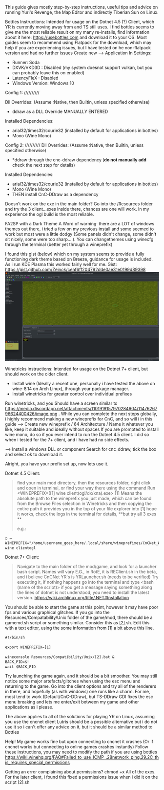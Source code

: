 This guide gives mostly step-by-step instructions, useful tips and advice on running Yuri's Revenge, the Map Editor and indirectly Tiberian Sun on Linux.

Bottles Instructions: Intended for usage on the Dotnet 4.5 (?) Client, which YR is currently moving away from and TS still uses. 
I find bottles seems to give me the most reliable result on my many re-installs, find information about it here: https://usebottles.com and download it to your OS.
Most guides seem to recommend using Flatpack for the download, which may help if you are experiencing issues, but I have tested on he non-flatpack version and had no further issues
Create new --> Application
In Settings:
- Runner: Soda
- DXVK/VKD3D : Disabled (my system doesnot support vulkan, but you can probably leave this on enabled)
- LatencyFleX : Disabled
- Windows Version: Windows 10

Config 1:  //////////

Dll Overrides:  (Assume :Native, then Builtin, unless specified otherwise)
- ddraw as a DLL Override MANUALLY ENTERED

Installed Dependencies:
- arial32/times32/courie32 (installed by default for applications in bottles)
- Mono (Wine Mono)

Config 2:  //////////
Dll Overrides:  (Assume :Native, then Builtin, unless specified otherwise)
- *ddraw through the cnc-ddraw dependency (**do not manually add** check the next step for details)

Installed Dependencies:
- arial32/times32/courie32 (installed by default for applications in bottles)
- Mono (Wine Mono)
- THEN install CnC-DDraw as a dependency

Doesn't work on the exe in the main folder?
Go into the /Resources folder and try the 3 client...exes inside there, chances are one will work. In my experience the ogl build is the most reliable.


FA2SP with a Dark Theme
A Word of warning: there are a LOT of windows themes out there, i tried a few on my previous install and some seemed to work but most were a little dodgy (Some panels didn't change, some didn't sit nicely, some were too sharp....). You can changethemes using winecfg through the terminal (better yet through a wineprefix)

I found this gist (below) which on my system seems to provide a fully functioning dark theme based on Breeze, guidance for usage is included. As i run KDE Plasma this worked fairly well for me.
Gist:   https://gist.github.com/Zeinok/ceaf6ff204792dde0ae31e0199d89398
![Breeze Theme Screenshot](/assets/breeze_fa2.png)


Winetricks instructions: Intended for usage on the Dotnet 7+ client, but should work on the older client. 

- Install wine (Ideally a recent one, personally i have tested the above on wine-8.14 on Arch Linux), through your package manager.
- Install winetricks for greater control over individual prefixes

Run winetricks, and you Should have a screen similar to https://media.discordapp.net/attachments/1101919157970284604/1147626796624400426/image.png . While you can complete the next steps globally, i highly recommend making a new wineprefix for CnC, and so will i in this guide
--> Create new wineprefix
/ 64 Architecture
/ Name it whatever you like, keep it suitable and ideally without spaces
If you are prompted to install wine mono, do so if you ever intend to run the Dotnet 4.5 client. I did so when i tested for the 7+ client, and i  have had no side effects.

--> Install a windows DLL or component
Search for cnc_ddraw, tick the box and select ok to download it. 

Alright, you have your prefix set up, now lets use it.

Dotnet 4.5 Client:
> find your main mod directory, then the resources folder, right click and open in terminal, or find your way there using the <cd directory> command
> Run <WINEPREFIX=([1] wine client(ogl/dx/xna).exe>
[1] Means the absolute path to the wineprefix you just made, which can be found from the Browse Files selection in Winetricks and then copying the entire path it provides you in the top of your file explorer into [1]
> hope it works, check the logs in the terminal for details, **but try all 3 exes **
> 
> e.g.:
```
○ → WINEPREFIX="/home/username_goes_here/.local/share/wineprefixes/CnCNet_Winetricks/" wine clientogl
```



Dotnet 7+ Client:
> Navigate to the main folder of the mod/game, and look for a launcher bash script. Names will vary
E.G., in RotE, it is REClient.sh in the beta, and i believe CnCNet YR's is YRLauncher.sh (needs to be verified)
> Try executing it, if nothing happens go into the terminal and type <bash (name of the script)>
if you get a message saying something along the lines of dotnet is not understood, you need to install the latest version.
https://wiki.archlinux.org/title/.NET#Installation

You should be able to start the game at this point, however it may have poor fps and various graphical glitches.
If you go into the Resources/Compatability/Unix folder of the game/mod, there should be a gamemd.sh script or something similar. Consider this as [2].sh.  Edit this with a text editor, using the some information from [1] a bit above this line.
```
#!/bin/sh

export WINEPREFIX=[1]

wineconsole Resources/Compatibility/Unix/[2].bat &
BACK_PID=$!
wait $BACK_PID
```

Try launching the game again, and it should be a bit smoother. 
You may still notice some major artefacts/glitches when using the esc menu and returning to the game. Go into the client options and try all of the renderers in there, and hopefully (as with windows) one runs like a charm. For me, most tend to work (Default/CnC-DDraw), but TS-DDraw GDI fixes the esc menu breaking and lets me enter/exit between my game and other applications as i please.

The above applies to all of the solutions for playing YR on Linux, assuming you use the cncnet client
Lutris should be a possible alternative but i do not use it so i can't offer any advice on it, but it should be a similar method to Bottles


Help! My game works fine but upon connecting to cncnet it crashes (Or if cncnet works but connecting to online games crashes instantly)
Follow these instructions, you may need to modify the path if you are using bottles https://wiki.winehq.org/FAQ#Failed_to_use_ICMP_.28network_ping.29.2C_this_requires_special_permissions

Getting an error complaining about permissions?
chmod +x All of the exes. For the later client, i found this fixed a permissions issue when i did it on the script [2].sh
